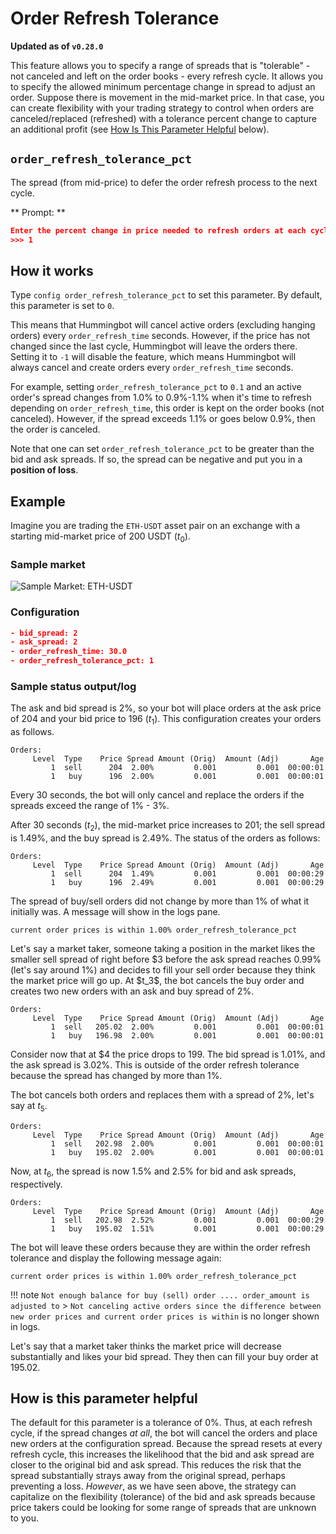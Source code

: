 # Order Refresh Tolerance

**Updated as of `v0.28.0`**

This feature allows you to specify a range of spreads that is "tolerable" - not canceled and left on the order books - every refresh cycle. It allows you to specify the allowed minimum percentage change in spread to adjust an order. Suppose there is movement in the mid-market price. In that case, you can create flexibility with your trading strategy to control when orders are canceled/replaced (refreshed) with a tolerance percent change to capture an additional profit (see [How Is This Parameter Helpful](#how-is-this-parameter-helpful) below).

## `order_refresh_tolerance_pct`

The spread (from mid-price) to defer the order refresh process to the next cycle.

** Prompt: **

```json
Enter the percent change in price needed to refresh orders at each cycle
>>> 1
```

## How it works

Type `config order_refresh_tolerance_pct` to set this parameter. By default, this parameter is set to `0`.

This means that Hummingbot will cancel active orders (excluding hanging orders) every `order_refresh_time` seconds. However, if the price has not changed since the last cycle, Hummingbot will leave the orders there. Setting it to `-1` will disable the feature, which means Hummingbot will always cancel and create orders every `order_refresh_time` seconds.

For example, setting `order_refresh_tolerance_pct` to `0.1` and an active order's spread changes from 1.0% to 0.9%-1.1% when it's time to refresh depending on `order_refresh_time`, this order is kept on the order books (not canceled). However, if the spread exceeds 1.1% or goes below 0.9%, then the order is canceled.

Note that one can set `order_refresh_tolerance_pct` to be greater than the bid and ask spreads. If so, the spread can be negative and put you in a **position of loss**.

## Example

Imagine you are trading the `ETH-USDT` asset pair on an exchange with a starting mid-market price of 200 USDT ($t_0$).

### Sample market

![Sample Market: ETH-USDT](/assets/img/order_refresh_tolerance_sample_market.png)

### Configuration

```json
- bid_spread: 2
- ask_spread: 2
- order_refresh_time: 30.0
- order_refresh_tolerance_pct: 1
```

### Sample status output/log

The ask and bid spread is 2%, so your bot will place orders at the ask price of 204 and your bid price to 196 ($t_1$). This configuration creates your orders as follows.

```
Orders:
     Level  Type    Price Spread Amount (Orig)  Amount (Adj)  	   Age
         1  sell      204  2.00%         0.001         0.001  00:00:01
         1   buy      196  2.00%         0.001         0.001  00:00:01
```

Every 30 seconds, the bot will only cancel and replace the orders if the spreads exceed the range of 1% - 3%.

After 30 seconds ($t_2$), the mid-market price increases to 201; the sell spread is 1.49%, and the buy spread is 2.49%. The status of the orders as follows:

```
Orders:
     Level  Type    Price Spread Amount (Orig)  Amount (Adj)  	   Age
         1  sell      204  1.49%         0.001         0.001  00:00:29
         1   buy      196  2.49%         0.001         0.001  00:00:29
```

The spread of buy/sell orders did not change by more than 1% of what it initially was. A message will show in the logs pane.

```
current order prices is within 1.00% order_refresh_tolerance_pct
```

Let's say a market taker, someone taking a position in the market likes the smaller sell spread of right before $3 before the ask spread reaches 0.99% (let's say around 1%) and decides to fill your sell order because they think the market price will go up. At $t_3\$, the bot cancels the buy order and creates two new orders with an ask and buy spread of 2%.

```
Orders:
     Level  Type    Price Spread Amount (Orig)  Amount (Adj)  	   Age
         1  sell   205.02  2.00%         0.001         0.001  00:00:01
         1   buy   196.98  2.00%         0.001         0.001  00:00:01
```

Consider now that at \$4 the price drops to 199. The bid spread is 1.01%, and the ask spread is 3.02%. This is outside of the order refresh tolerance because the spread has changed by more than 1%.

The bot cancels both orders and replaces them with a spread of 2%, let's say at $t_5$.

```
Orders:
     Level  Type    Price Spread Amount (Orig)  Amount (Adj)  	   Age
         1  sell   202.98  2.00%         0.001         0.001  00:00:01
         1   buy   195.02  2.00%         0.001         0.001  00:00:01
```

Now, at $t_6$, the spread is now 1.5% and 2.5% for bid and ask spreads, respectively.

```
Orders:
     Level  Type    Price Spread Amount (Orig)  Amount (Adj)  	   Age
         1  sell   202.98  2.52%         0.001         0.001  00:00:29
         1   buy   195.02  1.51%         0.001         0.001  00:00:29
```

The bot will leave these orders because they are within the order refresh tolerance and display the following message again:

```
current order prices is within 1.00% order_refresh_tolerance_pct
```

!!! note
    `Not enough balance for buy (sell) order .... order_amount is adjusted to` > `Not canceling active orders since the difference between new order prices and current order prices is within` is no longer shown in logs.

Let's say that a market taker thinks the market price will decrease substantially and likes your bid spread. They then can fill your buy order at 195.02.

## How is this parameter helpful

The default for this parameter is a tolerance of 0%. Thus, at each refresh cycle, if the spread changes _at all_, the bot will cancel the orders and place new orders at the configuration spread. Because the spread resets at every refresh cycle, this increases the likelihood that the bid and ask spread are closer to the original bid and ask spread. This reduces the risk that the spread substantially strays away from the original spread, perhaps preventing a loss. _However_, as we have seen above, the strategy can capitalize on the flexibility (tolerance) of the bid and ask spreads because price takers could be looking for some range of spreads that are unknown to you.
